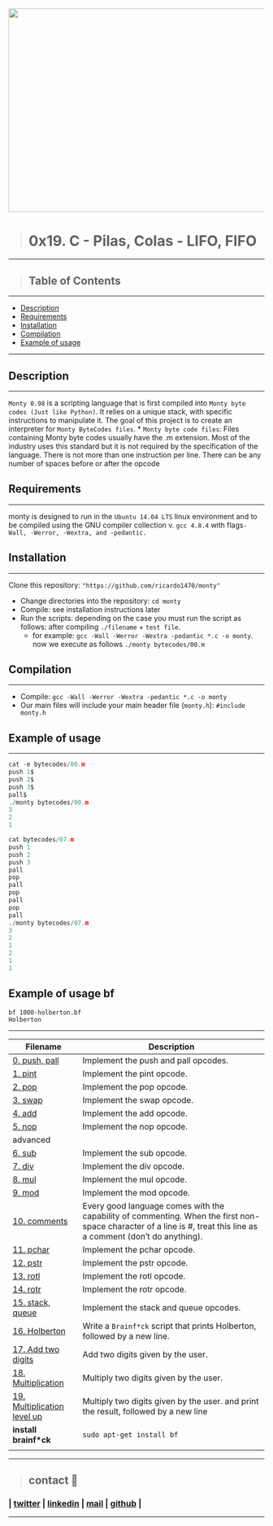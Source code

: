 <a href="image monty"><img src="https://www.vhv.rs/dpng/d/536-5361736_monty-python-and-the-holy-grail-logo-hd.png" align="middle" width="800" height="400"></a>
---

> # 0x19. C - Pilas, Colas - LIFO, FIFO
---
> ## Table of Contents
---
* [Description](#description)
* [Requirements](#requirements)
* [Installation](#installation)
* [Compilation](#Compilation)
* [Example of usage](#Example_of_usage)
---

## Description
---
`Monty 0.98` is a scripting language that is first compiled into `Monty byte codes (Just like Python)`. It relies on a unique stack, with specific instructions to manipulate it. The goal of this project is to create an interpreter for `Monty ByteCodes files`.
    * `Monty byte code files`: Files containing Monty byte codes usually have the .m extension. Most of the industry uses this standard but it is not required by the specification of the language. There is not more than one instruction per line. There can be any number of spaces before or after the opcode

## Requirements
---
monty is designed to run in the `Ubuntu 14.04 LTS` linux environment and to be compiled using the GNU compiler collection v. `gcc 4.8.4` with flags`-Wall, -Werror, -Wextra, and -pedantic.`

## Installation
---
Clone this repository: `"https://github.com/ricardo1470/monty"`
   * Change directories into the repository: `cd monty`
   * Compile: see installation instructions later
   * Run the scripts: depending on the case you must run the script as follows: after compiling `./filename` + `test file`.
        * for example: `gcc -Wall -Werror -Wextra -pedantic *.c -o monty`. now we execute as follows `./monty bytecodes/00.m`

## Compilation
---
* Compile: ``gcc -Wall -Werror -Wextra -pedantic *.c -o monty``
* Our main files will include your main header file (`monty.h`): `#include monty.h`

## Example of usage
---
```c
cat -e bytecodes/00.m
push 1$
push 2$
push 3$
pall$
./monty bytecodes/00.m
3
2
1
```

```c
cat bytecodes/07.m
push 1
push 2
push 3
pall
pop
pall
pop
pall
pop
pall
./monty bytecodes/07.m
3
2
1
2
1
1
```

## Example of usage bf

```bf
bf 1000-holberton.bf
Holberton
```

---
| **Filename** | **Description** |
|---|---|
| [0. push, pall](./monty_push.c)  | Implement the push and pall opcodes.  |
| [1. pint](./monty_push.c)  | Implement the pint opcode.  |
| [2. pop](./monty_push.c)  | Implement the pop opcode.  |
| [3. swap](./monty_push.c)  | Implement the swap opcode.  |
| [4. add](./monty_add.c)  | Implement the add opcode.  |
| [5. nop](./)  | Implement the nop opcode.  |
| advanced |
| [6. sub](./monty_add.c)  | Implement the sub opcode.  |
| [7. div](./monty_add.c)  | Implement the div opcode.  |
| [8. mul](./monty_add.c)  | Implement the mul opcode.  |
| [9. mod](./monty_add.c)  | Implement the mod opcode.  |
| [10. comments](./monty_main.c)  | Every good language comes with the capability of commenting. When the first non-space character of a line is #, treat this line as a comment (don’t do anything).  |
| [11. pchar](./monty_pchar.c)  | Implement the pchar opcode.  |
| [12. pstr](./monty_pchar.c)  | Implement the pstr opcode.  |
| [13. rotl](./monty_pchar.c)  | Implement the rotl opcode.  |
| [14. rotr](./)  | Implement the rotr opcode.  |
| [15. stack, queue ](./)  | Implement the stack and queue opcodes.  |
| [16. Holberton](./bf/1000-holberton.bf)  | Write a `Brainf*ck` script that prints Holberton, followed by a new line.  |
| [17. Add two digits](./bf/1001-add.bf)  | Add two digits given by the user.  |
| [18. Multiplication](./bt/1002-mul.bf)  | Multiply two digits given by the user.  |
| [19. Multiplication level up](./bf/1003-mul.bf)  | Multiply two digits given by the user. and print the result, followed by a new line  |
| **install brainf*ck**  | `sudo apt-get install bf`  |
|   |   |

---
> ## contact 💬

### | [twitter](https://twitter.com/RICARDO1470) | [linkedin](https://www.linkedin.com/in/ricardo-alfonso-camayo/) | [mail](1466@holbertonschool.com) | [github](https://github.com/ricardo1470/README/blob/master/README.md) |

---
